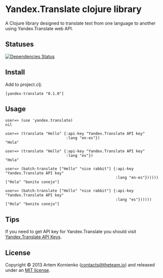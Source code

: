 # Yandex.Translate clojure library

A Clojure library designed to translate text from one language to another using Yandex.Translate web API.

## Statuses

[![Dependencies Status](http://jarkeeper.com/moffff/yandex-translate/status.png)](http://jarkeeper.com/moffff/yandex-translate)

## Install

Add to project.clj:

```
[yandex-translate "0.1.0"]
```

## Usage

```
user=> (use 'yandex.translate)
nil

user=> (translate "Hello" {:api-key "Yandex.Translate API key"
                           :lang "en-es"})
"Hola"

user=> (translate "Hello" {:api-key "Yandex.Translate API key"
                           :lang "es"})
"Hola"

user=> (batch-translate ["Hello" "nice rabbit"] {:api-key "Yandex.Translate API key"
                                                 :lang "en-es"})))))
["Hola" "bonito conejo"]

user=> (batch-translate ["Hello" "nice rabbit"] {:api-key "Yandex.Translate API key"
                                                 :lang "es"})))))
["Hola" "bonito conejo"]
```

## Tips

If you need to get API key for Yandex.Translate you should visit
[Yandex.Translate API Keys](https://translate.yandex.com/apikeys).

## License

Copyright © 2013 Artem Kornienko (contacts@theteam.io) and released under an [MIT license](http://opensource.org/licenses/MIT).
